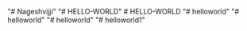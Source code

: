 "# Nageshvijji" 
"# HELLO-WORLD" 
#   H E L L O - W O R L D  
 "# helloworld" 
"# helloworld" 
"# helloworld" 
"# helloworld1" 
